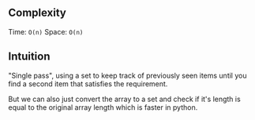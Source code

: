 ## Complexity
Time: `O(n)`
Space: `O(n)`

## Intuition

"Single pass", using a set to keep track of previously seen items until you find a second item that satisfies the requirement.

But we can also just convert the array to a set and check if it's length is equal to the original array length which is faster in python.
